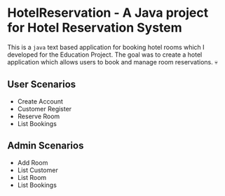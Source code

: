 # HotelReservation - A Java project for Hotel Reservation System

This is a `java` text based application for booking hotel rooms which I developed for the Education Project.
The goal was to create a hotel application which allows users to book and manage room reservations. 💀

## User Scenarios

- Create Account
- Customer Register
- Reserve Room
- List Bookings

## Admin Scenarios

- Add Room
- List Customer
- List Room
- List Bookings
